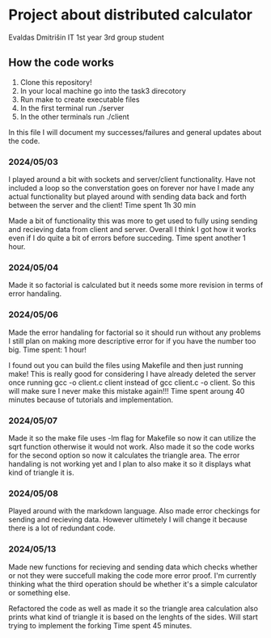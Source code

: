 # Project about distributed calculator

Evaldas Dmitrišin IT 1st year 3rd group student

## **How the code works** 

1. Clone this repository!
2. In your local machine go into the task3 direcotory
3. Run make to create executable files
4. In the first terminal run ./server
5. In the other terminals run ./client

In this file I will document my successes/failures and general updates about the code.

### 2024/05/03
I played around a bit with sockets and server/client functionality. Have not included a loop so the converstation goes on forever nor have I made any actual functionality but played around
with sending data back and forth between the server and the client! Time spent 1h 30 min

Made a bit of functionality this was more to get used to fully using sending and recieving data from client and server. Overall I think I got how it works even if I do quite a bit of errors
before succeding. Time spent another 1 hour.

### 2024/05/04
Made it so factorial is calculated but it needs some more revision in terms of error handaling.

### 2024/05/06
Made the error handaling for factorial so it should run without any problems I still plan on making more descriptive error for if you have the number too big. Time spent: 1 hour!

I found out you can build the files using Makefile and then just running make! This is really good for considering I have already deleted the server once running gcc -o client.c client
instead of gcc client.c -o client. So this will make sure I never make this mistake again!!! Time spent aroung 40 minutes because of tutorials and implementation.

### 2024/05/07
Made it so the make file uses -lm flag for Makefile so now it can utilize the sqrt function otherwise it would not work. Also made it so the code works for the second option so now it
calculates the triangle area. The error handaling is not working yet and I plan to also make it so it displays what kind of triangle it is.

### 2024/05/08
Played around with the markdown language. Also made error checkings for sending and recieving data. However ultimetely I will change it because there is a lot of redundant code.

### 2024/05/13
Made new functions for recieving and sending data which checks whether or not they were succefull making the code more error proof. I'm currently thinking what the third operation should be
whether it's a simple calculator or something else.

Refactored the code as well as made it so the triangle area calculation also prints what kind of triangle it is based on the lenghts of the sides. Will start trying to implement the forking
Time spent 45 minutes.
